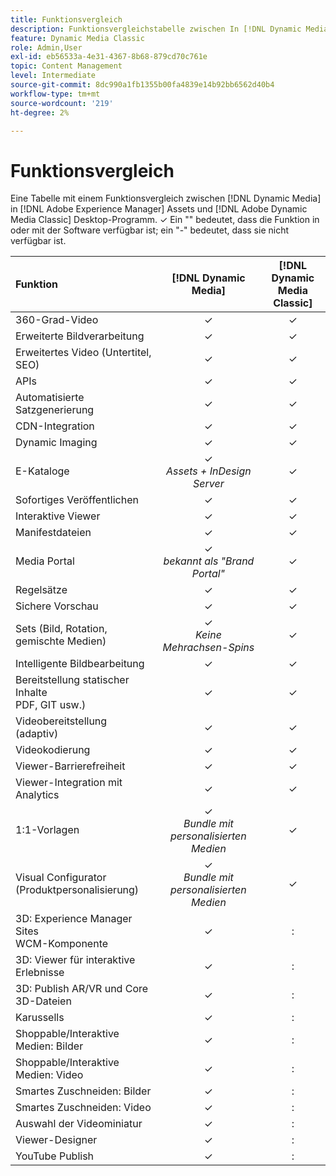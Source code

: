 ```yaml
---
title: Funktionsvergleich
description: Funktionsvergleichstabelle zwischen In [!DNL Dynamic Media]  [!DNL Adobe Experience Manager] Assets und  [!DNL Adobe Dynamic Media Classic] -Desktop-Programm.
feature: Dynamic Media Classic
role: Admin,User
exl-id: eb56533a-4e31-4367-8b68-879cd70c761e
topic: Content Management
level: Intermediate
source-git-commit: 8dc990a1fb1355b00fa4839e14b92bb6562d40b4
workflow-type: tm+mt
source-wordcount: '219'
ht-degree: 2%

---
```


# Funktionsvergleich

Eine Tabelle mit einem Funktionsvergleich zwischen [!DNL Dynamic Media] in [!DNL Adobe Experience Manager] Assets und [!DNL Adobe Dynamic Media Classic] Desktop-Programm. ✓ Ein &quot;&quot; bedeutet, dass die Funktion in oder mit der Software verfügbar ist; ein &quot;-&quot; bedeutet, dass sie nicht verfügbar ist.

| Funktion | [!DNL Dynamic Media] | [!DNL Dynamic Media<br>Classic] |
| :--- | :---: | :---: |
| 360-Grad-Video | ✓ | ✓ |
| Erweiterte Bildverarbeitung | ✓ | ✓ |
| Erweitertes Video (Untertitel, SEO) | ✓ | ✓ |
| APIs | ✓ | ✓ |
| Automatisierte Satzgenerierung | ✓ | ✓ |
| CDN-Integration | ✓ | ✓ |
| Dynamic Imaging | ✓ | ✓ |
| E-Kataloge | ✓<br>*Assets + InDesign Server* | ✓ |
| Sofortiges Veröffentlichen | ✓ | ✓ |
| Interaktive Viewer | ✓ | ✓ |
| Manifestdateien | ✓ | ✓ |
| Media Portal | ✓ <br>*bekannt als &quot;Brand Portal&quot;* | ✓ |
| Regelsätze | ✓ | ✓ |
| Sichere Vorschau | ✓ | ✓ |
| Sets (Bild, Rotation, gemischte Medien) | ✓ <br>*Keine Mehrachsen-Spins* | ✓ |
| Intelligente Bildbearbeitung | ✓ | ✓ |
| Bereitstellung statischer Inhalte <br>PDF, GIT usw.) | ✓ | ✓ |
| Videobereitstellung (adaptiv) | ✓ | ✓ |
| Videokodierung | ✓ | ✓ |
| Viewer-Barrierefreiheit | ✓ | ✓ |
| Viewer-Integration mit Analytics | ✓ | ✓ |
| 1:1-Vorlagen | ✓ <br>*Bundle mit personalisierten Medien* | ✓ |
| Visual Configurator<br>(Produktpersonalisierung) | ✓ <br>*Bundle mit personalisierten Medien* | ✓ |
| 3D: Experience Manager Sites<br>WCM-Komponente | ✓ | : |
| 3D: Viewer für interaktive Erlebnisse | ✓ | : |
| 3D: Publish AR/VR und Core 3D-Dateien | ✓ | : |
| Karussells | ✓ | : |
| Shoppable/Interaktive Medien: Bilder | ✓ | : |
| Shoppable/Interaktive Medien: Video | ✓ | : |
| Smartes Zuschneiden: Bilder | ✓ | : |
| Smartes Zuschneiden: Video | ✓ | : |
| Auswahl der Videominiatur | ✓ | : |
| Viewer-Designer | ✓ | : |
| YouTube Publish | ✓ | : |
